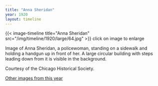 ```yaml
---
title: "Anna Sheridan"
year: 1920
layout: timeline
---
```


{{< image-timeline title="Anna Sheridan" src="/img/timeline/1920/large/64.jpg" >}}
click on image to enlarge

Image of Anna Sheridan, a policewoman, standing on a sidewalk and holding a handgun up in front of her. A large circular building with steps leading down from it is visible in the background. 

Courtesy of the Chicago Historical Society. 

[Other images from this year](/historical/timeline/1920)